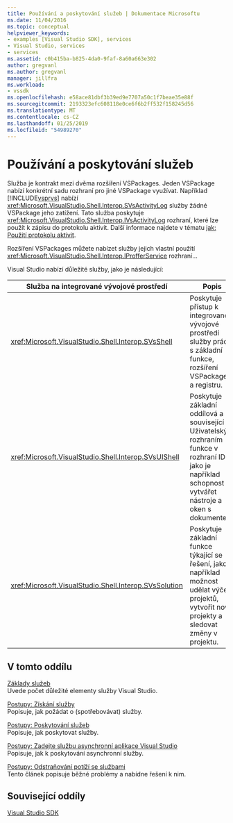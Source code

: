```yaml
---
title: Používání a poskytování služeb | Dokumentace Microsoftu
ms.date: 11/04/2016
ms.topic: conceptual
helpviewer_keywords:
- examples [Visual Studio SDK], services
- Visual Studio, services
- services
ms.assetid: c0b415ba-b825-4da0-9faf-8a60a663e302
author: gregvanl
ms.author: gregvanl
manager: jillfra
ms.workload:
- vssdk
ms.openlocfilehash: e58ace81dbf3b39ed9e7707a50c1f7beae35e88f
ms.sourcegitcommit: 2193323efc608118e0ce6f6b2ff532f158245d56
ms.translationtype: MT
ms.contentlocale: cs-CZ
ms.lasthandoff: 01/25/2019
ms.locfileid: "54989270"
---
```

# <a name="using-and-providing-services"></a>Používání a poskytování služeb
Služba je kontrakt mezi dvěma rozšíření VSPackages. Jeden VSPackage nabízí konkrétní sadu rozhraní pro jiné VSPackage využívat. Například [!INCLUDE[vsprvs](../code-quality/includes/vsprvs_md.md)] nabízí <xref:Microsoft.VisualStudio.Shell.Interop.SVsActivityLog> služby žádné VSPackage jeho zatížení. Tato služba poskytuje <xref:Microsoft.VisualStudio.Shell.Interop.IVsActivityLog> rozhraní, které lze použít k zápisu do protokolu aktivit. Další informace najdete v tématu [jak: Použití protokolu aktivit](../extensibility/how-to-use-the-activity-log.md).  
  
 Rozšíření VSPackages můžete nabízet služby jejich vlastní použití <xref:Microsoft.VisualStudio.Shell.Interop.IProfferService> rozhraní...  
  
 Visual Studio nabízí důležité služby, jako je následující:  
  
|Služba na integrované vývojové prostředí|Popis|  
|-----------------|-----------------|  
|<xref:Microsoft.VisualStudio.Shell.Interop.SVsShell>|Poskytuje přístup k integrované vývojové prostředí služby práci s základní funkce, rozšíření VSPackages a registru.|  
|<xref:Microsoft.VisualStudio.Shell.Interop.SVsUIShell>|Poskytuje základní oddílová a související s Uživatelským rozhraním funkce v rozhraní IDE, jako je například schopnost vytvářet nástroje a oken s dokumentem.|  
|<xref:Microsoft.VisualStudio.Shell.Interop.SVsSolution>|Poskytuje základní funkce týkající se řešení, jako je například možnost udělat výčet projektů, vytvořit nové projekty a sledovat změny v projektu.|  
  
## <a name="in-this-section"></a>V tomto oddílu  
 [Základy služeb](../extensibility/internals/service-essentials.md)  
 Uvede počet důležité elementy služby Visual Studio.  
  
 [Postupy: Získání služby](../extensibility/how-to-get-a-service.md)  
 Popisuje, jak požádat o (spotřebovávat) služby.  
  
 [Postupy: Poskytování služeb](../extensibility/how-to-provide-a-service.md)  
 Popisuje, jak poskytovat služby.  
  
 [Postupy: Zadejte službu asynchronní aplikace Visual Studio](../extensibility/how-to-provide-an-asynchronous-visual-studio-service.md)  
 Popisuje, jak k poskytování asynchronní služby.  
  
 [Postupy: Odstraňování potíží se službami](../extensibility/how-to-troubleshoot-services.md)  
 Tento článek popisuje běžné problémy a nabídne řešení k nim.  
  
## <a name="related-sections"></a>Související oddíly  
 [Visual Studio SDK](../extensibility/visual-studio-sdk.md)